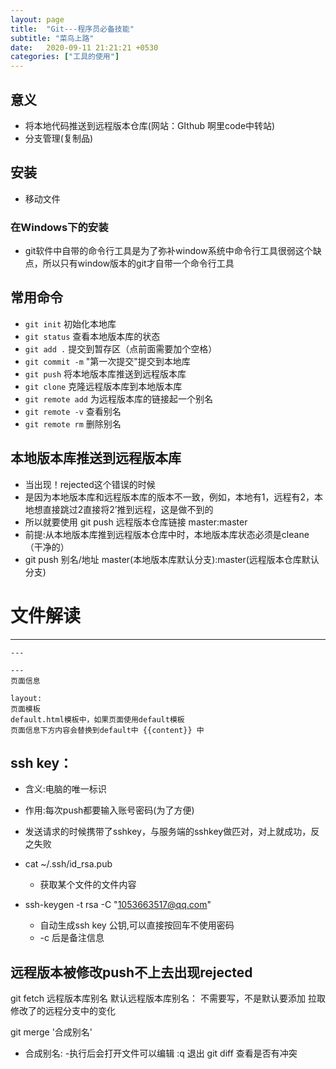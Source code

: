 ```yaml
---
layout: page
title:  "Git---程序员必备技能"
subtitle: "菜鸟上路"
date:   2020-09-11 21:21:21 +0530
categories: ["工具的使用"]
---
```


## 意义
- 将本地代码推送到远程版本仓库(网站：GIthub 啊里code中转站)
- 分支管理(复制品)

## 安装
- 移动文件

### 在Windows下的安装
- git软件中自带的命令行工具是为了弥补window系统中命令行工具很弱这个缺点，所以只有window版本的git才自带一个命令行工具

## 常用命令
- `git init` 初始化本地库
- `git status` 查看本地版本库的状态
- `git add .` 提交到暂存区（点前面需要加个空格）
- `git commit -m` "第一次提交"提交到本地库
- `git push` 将本地版本库推送到远程版本库
- `git clone` 克隆远程版本库到本地版本库
- `git remote add` 为远程版本库的链接起一个别名
- `git remote -v` 查看别名
- `git remote rm` 删除别名

## 本地版本库推送到远程版本库
- 当出现！rejected这个错误的时候
- 是因为本地版本库和远程版本库的版本不一致，例如，本地有1，远程有2，本地想直接跳过2直接将2’推到远程，这是做不到的
- 所以就要使用 git push 远程版本仓库链接  master:master
- 前提:从本地版本库推到远程版本仓库中时，本地版本库状态必须是cleane（干净的）
- git push 别名/地址 master(本地版本库默认分支):master(远程版本仓库默认分支)

# 文件解读
---

	---

	---
	页面信息

	layout:	
	页面模板
	default.html模板中，如果页面使用default模板
	页面信息下方内容会替换到default中 {{content}} 中

## ssh key：
- 含义:电脑的唯一标识
- 作用:每次push都要输入账号密码(为了方便)
- 发送请求的时候携带了sshkey，与服务端的sshkey做匹对，对上就成功，反之失败

- cat ~/.ssh/id_rsa.pub
    - 获取某个文件的文件内容
- ssh-keygen -t rsa -C "1053663517@qq.com"
    - 自动生成ssh key 公钥,可以直接按回车不使用密码
    - -c 后是备注信息

## 远程版本被修改push不上去出现rejected

git fetch 远程版本库别名 
默认远程版本库别名： 不需要写，不是默认要添加
拉取修改了的远程分支中的变化

git merge '合成别名'
- 合成别名: 
-执行后会打开文件可以编辑 :q 退出
git diff 查看是否有冲突